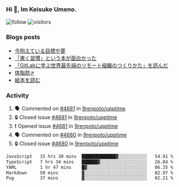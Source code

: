 ### Hi 👋, Im Keisuke Umeno.

<!--
**9renpoto/9renpoto** is a ✨ _special_ ✨ repository because its `README.md` (this file) appears on your GitHub profile.

Here are some ideas to get you started:

- 🔭 I’m currently working on ...
- 🌱 I’m currently learning ...
- 👯 I’m looking to collaborate on ...
- 🤔 I’m looking for help with ...
- 💬 Ask me about ...
- 📫 How to reach me: ...
- 😄 Pronouns: ...
- ⚡ Fun fact: ...
-->

![follow](https://img.shields.io/github/followers/9renpoto?label=Follow&style=social)
![visitors](https://komarev.com/ghpvc/?username=9renpoto&label=Profile%20views&color=0e75b6&style=flat)

### Blogs posts

<!-- BLOG-POST-LIST:START -->
- [今抱えている目標や夢](https://9renpoto.win/entry/2024/12/02/objective)
- [「書く習慣」という本が面白かった](https://9renpoto.win/entry/2024/11/11/leave_a_feeling_sad)
- [「GitLabに学ぶ世界最先端のリモート組織のつくりかた」を読んだ](https://9renpoto.win/entry/2024/09/10/remote_organization)
- [体脂肪↗](https://9renpoto.win/entry/2024/08/12/gaining_fat)
- [絵本を読む](https://9renpoto.win/entry/2024/07/26/picture_book)
<!-- BLOG-POST-LIST:END -->

### Activity

<!--START_SECTION:activity-->
1. 🗣 Commented on [#4681](https://github.com/9renpoto/upptime/issues/4681#issuecomment-2527386383) in [9renpoto/upptime](https://github.com/9renpoto/upptime)
2. 🔒 Closed issue [#4681](https://github.com/9renpoto/upptime/issues/4681) in [9renpoto/upptime](https://github.com/9renpoto/upptime)
3. ❗ Opened issue [#4681](https://github.com/9renpoto/upptime/issues/4681) in [9renpoto/upptime](https://github.com/9renpoto/upptime)
4. 🗣 Commented on [#4680](https://github.com/9renpoto/upptime/issues/4680#issuecomment-2527106115) in [9renpoto/upptime](https://github.com/9renpoto/upptime)
5. 🔒 Closed issue [#4680](https://github.com/9renpoto/upptime/issues/4680) in [9renpoto/upptime](https://github.com/9renpoto/upptime)
<!--END_SECTION:activity-->

<!--START_SECTION:waka-->

```txt
JavaScript   15 hrs 30 mins  █████████████▓░░░░░░░░░░░   54.91 %
TypeScript   7 hrs 34 mins   ██████▓░░░░░░░░░░░░░░░░░░   26.84 %
YAML         1 hr 47 mins    █▓░░░░░░░░░░░░░░░░░░░░░░░   06.35 %
Markdown     50 mins         ▓░░░░░░░░░░░░░░░░░░░░░░░░   02.97 %
Pug          37 mins         ▓░░░░░░░░░░░░░░░░░░░░░░░░   02.21 %
```

<!--END_SECTION:waka-->
